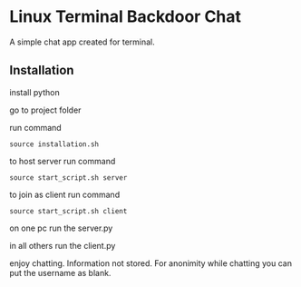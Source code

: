 # Linux Terminal Backdoor Chat

A simple chat app created for terminal.

## Installation

install python

go to project folder

run command

` source installation.sh `

to host server run command

` source start_script.sh server `

to join as client run command

` source start_script.sh client `

on one pc run the server.py

in all others run the client.py

enjoy chatting. Information not stored. For anonimity while chatting you can put the username as blank.